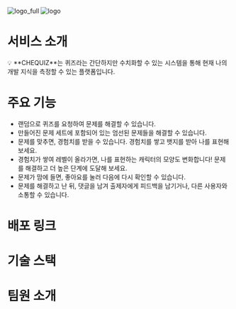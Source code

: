 ![logo_full](https://user-images.githubusercontent.com/56826914/174994053-efe8569c-1743-4b9b-ae44-e078034996c3.png)
![logo](https://user-images.githubusercontent.com/56826914/174994046-397f295b-a496-40f0-9051-95a35f2d4734.png)


# 서비스 소개

<aside>
💡 **CHEQUIZ**는 퀴즈라는 간단하지만 수치화할 수 있는 시스템을 통해 현재 나의 개발 지식을 측정할 수 있는 플랫폼입니다.

</aside>

# 주요 기능

- 랜덤으로 퀴즈를 요청하여 문제를 해결할 수 있습니다.
- 만들어진 문제 세트에 포함되어 있는 엄선된 문제들을 해결할 수 있습니다.
- 문제를 맞추면, 경험치를 받을 수 있습니다. 경험치를 쌓고 뱃지를 받아 나를 표현해보세요.
- 경험치가 쌓여 레벨이 올라가면, 나를 표현하는 캐릭터의 모양도 변화합니다! 문제를 해결하고 더 높은 단계에 도달해 보세요.
- 문제가 맘에 들면, 좋아요를 눌러 다음에 다시 확인할 수 있습니다.
- 문제를 해결하고 난 뒤, 댓글을 남겨 출제자에게 피드백을 남기거나, 다른 사용자와 소통할 수 있습니다.

# 배포 링크

# 기술 스택

# 팀원 소개
